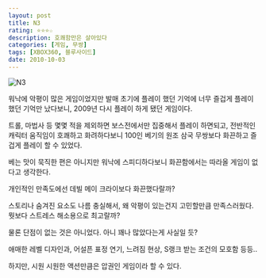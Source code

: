 ```yaml
---
layout: post
title: N3
rating: ⭐️⭐️⭐️☆
description: 호쾌함만은 살아있다
categories: [게임, 무쌍]
tags: [XBOX360, 블루사이드]
date: 2010-10-03
---
```


![N3](../../review/img/2010/n3.jpg)


워낙에 악평이 많은 게임이었지만 발매 초기에 플레이 했던 기억에 너무 즐겁게 플레이했던 기억만 났다보니, 2009년 다시 플레이 하게 됐던 게임이다.

트롤, 마법사 등 몇몇 적을 제외하면 보스전에서만 집중해서 플레이 하면되고, 전반적인 캐릭터 움직임이 호쾌하고 화려하다보니 100인 베기의 원조 삼국 무쌍보다 화끈하고 즐겁게 플레이 할 수 있었다.

베는 맛이 묵직한 편은 아니지만 워낙에 스피디하다보니 화끈함에서는 따라올 게임이 없다고 생각한다.

개인적인 만족도에선 데빌 메이 크라이보다 화끈했다랄까?

스토리나 숨겨진 요소도 나름 충실해서, 왜 악평이 있는건지 고민할만큼 만족스러웠다.
뭣보다 스트레스 해소용으로 최고랄까?

물론 단점이 없는 것은 아니었다. 아니 꽤나 많았다는게 사실일 듯? 

애매한 레벨 디자인과, 어설픈 표정 연기, 느려짐 현상, S랭크 받는 조건의 모호함 등등..

하지만, 시원 시원한 액션만큼은 압권인 게임이라 할 수 있다.